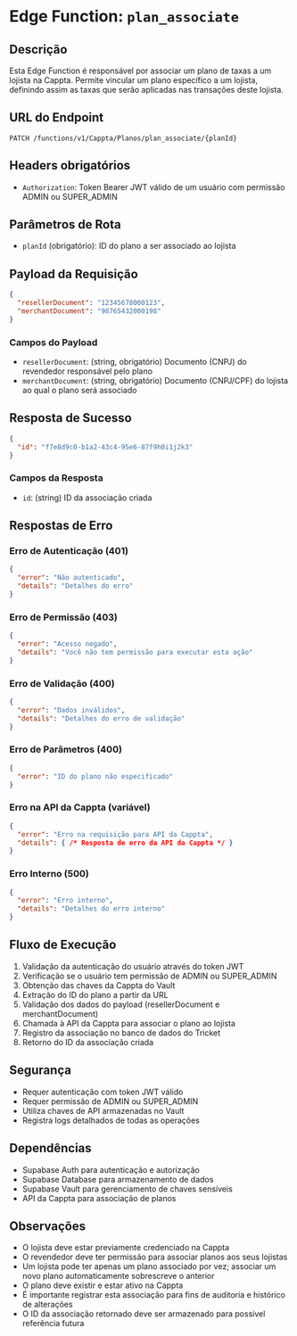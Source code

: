 # Edge Function: `plan_associate`

## Descrição

Esta Edge Function é responsável por associar um plano de taxas a um lojista na Cappta. Permite vincular um plano específico a um lojista, definindo assim as taxas que serão aplicadas nas transações deste lojista.

## URL do Endpoint
```
PATCH /functions/v1/Cappta/Planos/plan_associate/{planId}
```

## Headers obrigatórios
- `Authorization`: Token Bearer JWT válido de um usuário com permissão ADMIN ou SUPER_ADMIN

## Parâmetros de Rota
- `planId` (obrigatório): ID do plano a ser associado ao lojista

## Payload da Requisição
```json
{
  "resellerDocument": "12345678000123",
  "merchantDocument": "98765432000198"
}
```

### Campos do Payload
- `resellerDocument`: (string, obrigatório) Documento (CNPJ) do revendedor responsável pelo plano
- `merchantDocument`: (string, obrigatório) Documento (CNPJ/CPF) do lojista ao qual o plano será associado

## Resposta de Sucesso
```json
{
  "id": "f7e8d9c0-b1a2-43c4-95e6-87f9h0i1j2k3"
}
```

### Campos da Resposta
- `id`: (string) ID da associação criada

## Respostas de Erro

### Erro de Autenticação (401)
```json
{
  "error": "Não autenticado",
  "details": "Detalhes do erro"
}
```

### Erro de Permissão (403)
```json
{
  "error": "Acesso negado",
  "details": "Você não tem permissão para executar esta ação"
}
```

### Erro de Validação (400)
```json
{
  "error": "Dados inválidos",
  "details": "Detalhes do erro de validação"
}
```

### Erro de Parâmetros (400)
```json
{
  "error": "ID do plano não especificado"
}
```

### Erro na API da Cappta (variável)
```json
{
  "error": "Erro na requisição para API da Cappta",
  "details": { /* Resposta de erro da API da Cappta */ }
}
```

### Erro Interno (500)
```json
{
  "error": "Erro interno",
  "details": "Detalhes do erro interno"
}
```

## Fluxo de Execução
1. Validação da autenticação do usuário através do token JWT
2. Verificação se o usuário tem permissão de ADMIN ou SUPER_ADMIN
3. Obtenção das chaves da Cappta do Vault
4. Extração do ID do plano a partir da URL
5. Validação dos dados do payload (resellerDocument e merchantDocument)
6. Chamada à API da Cappta para associar o plano ao lojista
7. Registro da associação no banco de dados do Tricket
8. Retorno do ID da associação criada

## Segurança
- Requer autenticação com token JWT válido
- Requer permissão de ADMIN ou SUPER_ADMIN
- Utiliza chaves de API armazenadas no Vault
- Registra logs detalhados de todas as operações

## Dependências
- Supabase Auth para autenticação e autorização
- Supabase Database para armazenamento de dados
- Supabase Vault para gerenciamento de chaves sensíveis
- API da Cappta para associação de planos

## Observações
- O lojista deve estar previamente credenciado na Cappta
- O revendedor deve ter permissão para associar planos aos seus lojistas
- Um lojista pode ter apenas um plano associado por vez; associar um novo plano automaticamente sobrescreve o anterior
- O plano deve existir e estar ativo na Cappta
- É importante registrar esta associação para fins de auditoria e histórico de alterações
- O ID da associação retornado deve ser armazenado para possível referência futura
